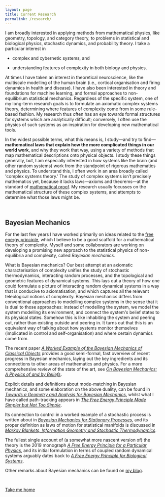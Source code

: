```yaml
---
layout: page
title: Current Research
permalink: /research/
---
```


I am broadly interested in applying methods from mathematical physics, like geometry, topology, and category theory, to problems in statistical and biological physics, stochastic dynamics, and probability theory. I take a particular interest in 

- complex and cybernetic systems, and    

- understanding features of complexity in both biology and physics.

At times I have taken an interest in theoretical neuroscience, like the multiscale modelling of the human brain (i.e., cortical organisation and firing dynamics in health and disease). I have also been interested in theory and foundations for machine learning, and formal approaches to non-equilibrium statistical mechanics. Regardless of the specific system, one of my long-term research goals is to formulate an axiomatic complex systems theory, determining where features of complexity come from in some rule-based fashion. My research thus often has an eye towards formal structures for systems which are analytically difficult; conversely, I often use the physics of such systems as an inspiration for developing new mathematical tools.

In the widest possible terms, what this means is, I study—and try to find—**mathematical laws that explain how the more complicated things in our world work**, and why they work that way, using a variety of methods that map mathematical descriptions onto physical objects. I study these things generally, but, I am especially interested in how systems like the brain (and other random systems) work from the standpoint of rigorous mathematics and physics. To understand this, I often work in an area broadly called 'complex systems theory.' The study of complex systems isn’t precisely mathematics yet, because it lacks laws—axioms and theorems—at the standard of [mathematical proof](https://en.wikipedia.org/wiki/Mathematical_proof). My research usually focusses on the mathematical structure of these complex systems, and attempts to determine what those laws might be.

&nbsp;

## Bayesian Mechanics

For the last few years I have worked primarily on ideas related to the [free energy principle](https://en.wikipedia.org/wiki/Free_energy_principle), which I believe to be a good scaffold for a mathematical theory of complexity. Myself and some collaborators are working on developing a promising new approach to the statistical physics of non-equilibria and complexity, called _Bayesian mechanics._

What is Bayesian mechanics? Our best attempt at an axiomatic characterisation of complexity unifies the study of stochastic thermodynamics, interacting random processes, and the topological and geometric features of dynamical systems. This lays out a theory of how one could formulate a picture of interacting random dynamical systems in a way that is conducive to axiomatisation, and which captures all the relevant teleological notions of complexity. Bayesian mechanics differs from conventional approaches to modelling complex systems in the sense that it is dual to those approaches: instead of modelling the system, we model the system modelling its environment, and connect the system's belief states to its physical states. Somehow this is like inhabiting the system and peering out, rather than existing outside and peering in. It turns out that this is an equivalent way of talking about how systems monitor themselves (implicated in control and self-organisation) and where certain dynamics come from.

The recent paper [_A Worked Example of the Bayesian Mechanics of Classical Objects_](...) provides a good semi-formal, fast overview of recent progress in Bayesian mechanics, laying out the key ingredients and its connections to other areas of mathematics and physics. For a more comprehensive review of the state of the art, see [_On Bayesian Mechanics: A Physics of and by Beliefs_](https://arxiv.org/abs/2205.11543). 

Explicit details and definitions about mode-matching in Bayesian mechanics, and some elaboration on the above duality, can be found in [_Towards a Geometry and Analysis for Bayesian Mechanics_](https://arxiv.org/abs/2204.11900), whilst what I have called path-tracking appears in [_The Free Energy Principle Made Simpler but Not Too Simple_](https://arxiv.org/abs/2201.06387). 

Its connection to control in a worked example of a stochastic process is written about in [_Bayesian Mechanics for Stationary Processes_](https://arxiv.org/abs/2106.13830), and its proper definition as laws of motion for statistical manifolds is discussed in [_Markov Blankets, Information Geometry and Stochastic Thermodynamics_](https://royalsocietypublishing.org/doi/full/10.1098/rsta.2019.0159). 

The fullest single account of (a somewhat more nascent version of) the theory is the 2019 monograph [_A Free Energy Principle for a Particular Physics_](https://arxiv.org/abs/1906.10184), and its initial formulation in terms of coupled random dynamical systems arguably dates back to [_A Free Energy Principle for Biological Systems_](https://www.mdpi.com/1099-4300/14/11/2100). 

Other remarks about Bayesian mechanics can be found on [my blog](https://darsakthi.github.io/blog.html).

&nbsp;

[Take me home](https://darsakthi.github.io)
